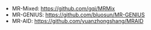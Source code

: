 * MR-Mixed: https://github.com/gqi/MRMix
* MR-GENIUS: https://github.com/bluosun/MR-GENIUS
* MR-AID: https://github.com/yuanzhongshang/MRAID
